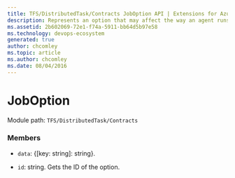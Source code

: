 ```yaml
---
title: TFS/DistributedTask/Contracts JobOption API | Extensions for Azure DevOps Services
description: Represents an option that may affect the way an agent runs the job.
ms.assetid: 2b602069-72e1-f74a-5911-bb64d5b97e58
ms.technology: devops-ecosystem
generated: true
author: chcomley
ms.topic: article
ms.author: chcomley
ms.date: 08/04/2016
---
```


# JobOption

Module path: `TFS/DistributedTask/Contracts`

### Members

- `data`: {[key: string]: string}.

- `id`: string. Gets the ID of the option.
